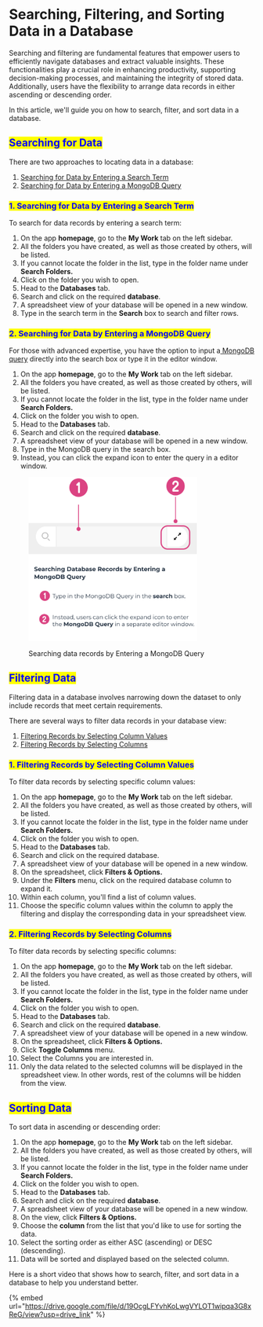 # Searching, Filtering, and Sorting Data in a Database

Searching and filtering are fundamental features that empower users to efficiently navigate databases and extract valuable insights. These functionalities play a crucial role in enhancing productivity, supporting decision-making processes, and maintaining the integrity of stored data. Additionally, users have the flexibility to arrange data records in either ascending or descending order.&#x20;

In this article, we'll guide you on how to search, filter, and sort data in a database.

## <mark style="color:blue;">Searching for Data</mark>

There are two approaches to locating data in a database:

1. [Searching for Data by Entering a Search Term](searching-filtering-and-sorting-data-in-a-database.md#id-1.-searching-for-data-by-entering-a-search-term)
2. [Searching for Data by Entering a MongoDB Query](searching-filtering-and-sorting-data-in-a-database.md#id-2.-searching-for-data-by-entering-a-mongodb-query)

### <mark style="color:blue;">1. Searching for Data by Entering a Search Term</mark>

To search for data records by entering a search term:

1. On the app **homepage**, go to the **My Work** tab on the left sidebar.
2. All the folders you have created, as well as those created by others, will be listed.
3. If you cannot locate the folder in the list, type in the folder name under **Search Folders.**
4. Click on the folder you wish to open.
5. Head to the **Databases** tab.
6. Search and click on the required **database**.
7. A spreadsheet view of your database will be opened in a new window.
8. Type in the search term in the **Search** box to search and filter rows.

### <mark style="color:blue;">2. Searching for Data by Entering a MongoDB Query</mark>

For those with advanced expertise, you have the option to input a[ MongoDB query](https://www.mongodb.com/docs/manual/tutorial/query-documents/) directly into the search box or type it in the editor window.

1. On the app **homepage**, go to the **My Work** tab on the left sidebar.
2. All the folders you have created, as well as those created by others, will be listed.
3. If you cannot locate the folder in the list, type in the folder name under **Search Folders.**
4. Click on the folder you wish to open.
5. Head to the **Databases** tab.
6. Search and click on the required **database**.
7. A spreadsheet view of your database will be opened in a new window.
8. Type in the MongoDB query in the search box.
9. Instead, you can click the expand icon to enter the query in a editor window.

<figure><img src="../.gitbook/assets/LC_Searching and Filtering Information in a Database_S2.png" alt="" width="344"><figcaption><p>Searching data records by Entering a MongoDB Query</p></figcaption></figure>

## <mark style="color:blue;">Filtering Data</mark>

Filtering data in a database involves narrowing down the dataset to only include records that meet certain requirements.

There are several ways to filter data records in your database view:

1. [Filtering Records by Selecting Column Values](searching-filtering-and-sorting-data-in-a-database.md#id-1.-filtering-records-by-selecting-column-values)
2. [Filtering Records by Selecting Columns](searching-filtering-and-sorting-data-in-a-database.md#id-2.-filtering-records-by-selecting-columns)

### <mark style="color:blue;">1. Filtering Records by Selecting Column Values</mark>

To filter data records by selecting specific column values:

1. On the app **homepage**, go to the **My Work** tab on the left sidebar.
2. All the folders you have created, as well as those created by others, will be listed.
3. If you cannot locate the folder in the list, type in the folder name under **Search Folders.**
4. Click on the folder you wish to open.
5. Head to the **Databases** tab.
6. Search and click on the required database.
7. A spreadsheet view of your database will be opened in a new window.
8. On the spreadsheet, click **Filters & Options.**
9. Under the **Filters** menu, click on the required database column to expand it.
10. Within each column, you'll find a list of column values.
11. Choose the specific column values within the column to apply the filtering and display the corresponding data in your spreadsheet view.

### <mark style="color:blue;">2. Filtering Records by Selecting Columns</mark>

To filter data records by selecting specific columns:

1. On the app **homepage**, go to the **My Work** tab on the left sidebar.
2. All the folders you have created, as well as those created by others, will be listed.
3. If you cannot locate the folder in the list, type in the folder name under **Search Folders.**
4. Click on the folder you wish to open.
5. Head to the **Databases** tab.
6. Search and click on the required **database**.
7. A spreadsheet view of your database will be opened in a new window.
8. On the spreadsheet, click **Filters & Options.**
9. Click **Toggle Columns** menu.
10. Select the Columns you are interested in.
11. Only the data related to the selected columns will be displayed in the spreadsheet view. In other words, rest of the columns will be hidden from the view.

## <mark style="color:blue;">Sorting Data</mark>

To sort data in ascending or descending order:

1. On the app **homepage**, go to the **My Work** tab on the left sidebar.
2. All the folders you have created, as well as those created by others, will be listed.
3. If you cannot locate the folder in the list, type in the folder name under **Search Folders.**
4. Click on the folder you wish to open.
5. Head to the **Databases** tab.
6. Search and click on the required **database**.
7. A spreadsheet view of your database will be opened in a new window.
8. On the view, click **Filters & Options.**
9. Choose the **column** from the list that you'd like to use for sorting the data.
10. Select the sorting order as either ASC (ascending) or DESC (descending).
11. Data will be sorted and displayed based on the selected column.

Here is a short video that shows how to search, filter, and sort data in a database to help you understand better.

{% embed url="https://drive.google.com/file/d/19OcgLFYvhKoLwgVYLOT1wipqa3G8xReG/view?usp=drive_link" %}
